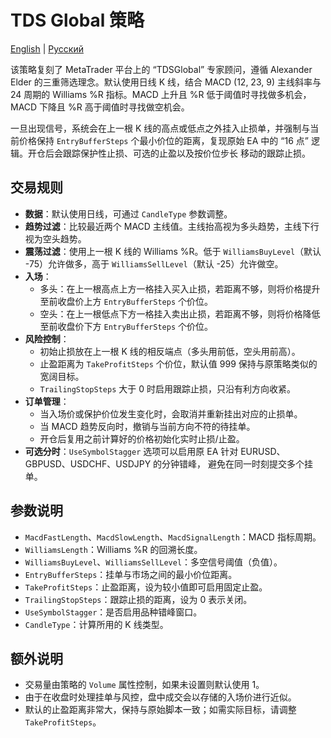# TDS Global 策略
[English](README.md) | [Русский](README_ru.md)

该策略复刻了 MetaTrader 平台上的 “TDSGlobal” 专家顾问，遵循 Alexander Elder 的三重筛选理念。默认使用日线
K 线，结合 MACD (12, 23, 9) 主线斜率与 24 周期的 Williams %R 指标。MACD 上升且 %R 低于阈值时寻找做多机会，
MACD 下降且 %R 高于阈值时寻找做空机会。

一旦出现信号，系统会在上一根 K 线的高点或低点之外挂入止损单，并强制与当前价格保持 `EntryBufferSteps`
个最小价位的距离，复现原始 EA 中的 “16 点” 逻辑。开仓后会跟踪保护性止损、可选的止盈以及按价位步长
移动的跟踪止损。

## 交易规则

- **数据**：默认使用日线，可通过 `CandleType` 参数调整。
- **趋势过滤**：比较最近两个 MACD 主线值。主线抬高视为多头趋势，主线下行视为空头趋势。
- **震荡过滤**：使用上一根 K 线的 Williams %R。低于 `WilliamsBuyLevel`（默认 -75）允许做多，高于
  `WilliamsSellLevel`（默认 -25）允许做空。
- **入场**：
  - 多头：在上一根高点上方一格挂入买入止损，若距离不够，则将价格提升至前收盘价上方 `EntryBufferSteps`
    个价位。
  - 空头：在上一根低点下方一格挂入卖出止损，若距离不够，则将价格降低至前收盘价下方 `EntryBufferSteps`
    个价位。
- **风险控制**：
  - 初始止损放在上一根 K 线的相反端点（多头用前低，空头用前高）。
  - 止盈距离为 `TakeProfitSteps` 个价位，默认值 999 保持与原策略类似的宽阔目标。
  - `TrailingStopSteps` 大于 0 时启用跟踪止损，只沿有利方向收紧。
- **订单管理**：
  - 当入场价或保护价位发生变化时，会取消并重新挂出对应的止损单。
  - 当 MACD 趋势反向时，撤销与当前方向不符的待挂单。
  - 开仓后复用之前计算好的价格初始化实时止损/止盈。
- **可选分时**：`UseSymbolStagger` 选项可以启用原 EA 针对 EURUSD、GBPUSD、USDCHF、USDJPY 的分钟错峰，
  避免在同一时刻提交多个挂单。

## 参数说明

- `MacdFastLength`、`MacdSlowLength`、`MacdSignalLength`：MACD 指标周期。
- `WilliamsLength`：Williams %R 的回溯长度。
- `WilliamsBuyLevel`、`WilliamsSellLevel`：多空信号阈值（负值）。
- `EntryBufferSteps`：挂单与市场之间的最小价位距离。
- `TakeProfitSteps`：止盈距离，设为较小值即可启用固定止盈。
- `TrailingStopSteps`：跟踪止损的距离，设为 0 表示关闭。
- `UseSymbolStagger`：是否启用品种错峰窗口。
- `CandleType`：计算所用的 K 线类型。

## 额外说明

- 交易量由策略的 `Volume` 属性控制，如果未设置则默认使用 1。
- 由于在收盘时处理挂单与风控，盘中成交会以存储的入场价进行近似。
- 默认的止盈距离非常大，保持与原始脚本一致；如需实际目标，请调整 `TakeProfitSteps`。

